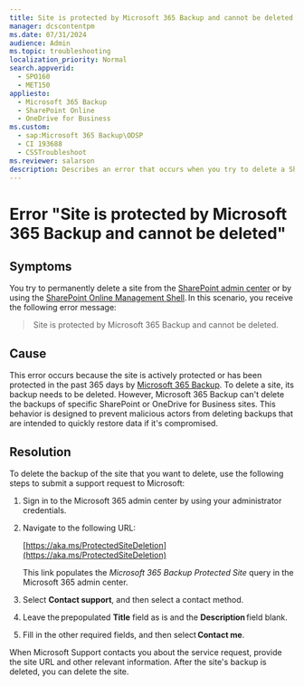 ```yaml
---
title: Site is protected by Microsoft 365 Backup and cannot be deleted
manager: dcscontentpm
ms.date: 07/31/2024
audience: Admin
ms.topic: troubleshooting
localization_priority: Normal
search.appverid: 
  - SPO160
  - MET150
appliesto: 
  - Microsoft 365 Backup
  - SharePoint Online
  - OneDrive for Business
ms.custom: 
  - sap:Microsoft 365 Backup\ODSP
  - CI 193688
  - CSSTroubleshoot
ms.reviewer: salarson
description: Describes an error that occurs when you try to delete a SharePoint or OneDrive for Business sites that are protected by Microsoft 365 Backup. Provides steps to submit a service request to Microsoft.
---
```


# Error "Site is protected by Microsoft 365 Backup and cannot be deleted"

## Symptoms

You try to permanently delete a site from the [SharePoint admin center](https://go.microsoft.com/fwlink/?linkid=2185219) or by using the [SharePoint Online Management Shell](/powershell/sharepoint/sharepoint-online/connect-sharepoint-online). In this scenario, you receive the following error message:

> Site is protected by Microsoft 365 Backup and cannot be deleted.  

## Cause  

This error occurs because the site is actively protected or has been protected in the past 365 days by [Microsoft 365 Backup](/microsoft-365/backup/?view=o365-worldwide&preserve-view=true). To delete a site, its backup needs to be deleted. However, Microsoft 365 Backup can't delete the backups of specific SharePoint or OneDrive for Business sites. This behavior is designed to prevent malicious actors from deleting backups that are intended to quickly restore data if it's compromised.

## Resolution  

To delete the backup of the site that you want to delete, use the following steps to submit a support request to Microsoft:

1. Sign in to the Microsoft 365 admin center by using your administrator credentials.
1. Navigate to the following URL:  

   [https://aka.ms/ProtectedSiteDeletion](https://aka.ms/ProtectedSiteDeletion)

   This link populates the *Microsoft 365 Backup Protected Site* query in the Microsoft 365 admin center.
1. Select **Contact support**, and then select a contact method.
1. Leave the prepopulated **Title** field as is and the **Description** field blank.
1. Fill in the other required fields, and then select **Contact me**.

When Microsoft Support contacts you about the service request, provide the site URL and other relevant information. After the site's backup is deleted, you can delete the site.
